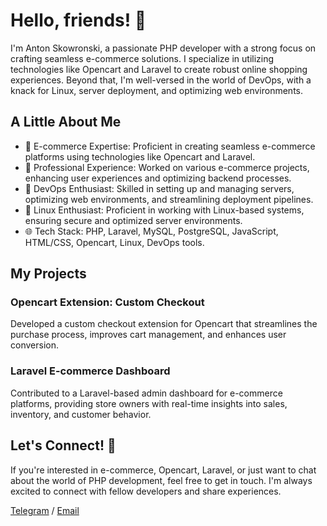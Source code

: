 # Hello, friends! 👋

I'm Anton Skowronski, a passionate PHP developer with a strong focus on crafting seamless e-commerce solutions. I specialize in utilizing technologies like Opencart and Laravel to create robust online shopping experiences. Beyond that, I'm well-versed in the world of DevOps, with a knack for Linux, server deployment, and optimizing web environments.

## A Little About Me

- 🛒 E-commerce Expertise: Proficient in creating seamless e-commerce platforms using technologies like Opencart and Laravel.
- 💼 Professional Experience: Worked on various e-commerce projects, enhancing user experiences and optimizing backend processes.
- 🚀 DevOps Enthusiast: Skilled in setting up and managing servers, optimizing web environments, and streamlining deployment pipelines.
- 🐧 Linux Enthusiast: Proficient in working with Linux-based systems, ensuring secure and optimized server environments.
- 🌐 Tech Stack: PHP, Laravel, MySQL, PostgreSQL, JavaScript, HTML/CSS, Opencart, Linux, DevOps tools.

## My Projects

### Opencart Extension: Custom Checkout

Developed a custom checkout extension for Opencart that streamlines the purchase process, improves cart management, and enhances user conversion.

### Laravel E-commerce Dashboard

Contributed to a Laravel-based admin dashboard for e-commerce platforms, providing store owners with real-time insights into sales, inventory, and customer behavior.
## Let's Connect! 🤙

If you're interested in e-commerce, Opencart, Laravel, or just want to chat about the world of PHP development, feel free to get in touch. I'm always excited to connect with fellow developers and share experiences.

[Telegram](https://t.me/an_skw)
/
[Email](mailto:info@webhome.kz)
<!---
Antonlark/Antonlark is a ✨ special ✨ repository because its `README.md` (this file) appears on your GitHub profile.
You can click the Preview link to take a look at your changes.
--->
